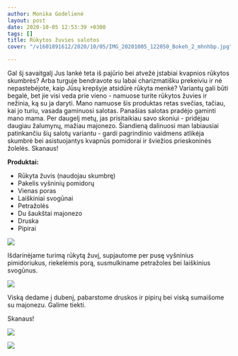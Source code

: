 ```yaml
---
author: Monika Godelienė
layout: post
date: 2020-10-05 12:53:39 +0300
tags: []
title: Rūkytos žuvies salotos
cover: "/v1601891612/2020/10/05/IMG_20201005_122050_Bokeh_2_mhnhbp.jpg"

---
```

Gal šį savaitgalį Jus lankė teta iš pajūrio bei atvežė įstabiai kvapnios rūkytos skumbrės? Arba turguje bendravote su labai charizmatišku prekeiviu ir nė nepastebėjote, kaip Jūsų krepšyje atsidūrė rūkyta menkė? Variantų gali būti begalė, bet jie visi veda prie vieno - namuose turite rūkytos žuvies ir nežinia, ką su ja daryti. Mano namuose šis produktas retas svečias, tačiau, kai jo turiu, vasada gaminuosi salotas. Panašias salotas pradėjo gaminti mano mama. Per daugelį metų, jas prisitaikiau savo skoniui - pridėjau daugiau žalumynų, mažiau majonezo. Šiandieną dalinuosi man labiausiai patinkančiu šių salotų variantu -  gardi pagrindinio vaidmens atlikėja skumbrė bei asistuojantys kvapnūs pomidorai ir šviežios prieskoninės žolelės. Skanaus!

**Produktai:**

* Rūkyta žuvis (naudojau skumbrę)
* Pakelis vyšninių pomidorų
* Vienas poras
* Laiškiniai svogūnai
* Petražolės
* Du šaukštai majonezo
* Druska
* Pipirai

![](https://res.cloudinary.com/monikagod/image/upload/v1601891605/2020/10/05/IMG_20201005_115431_Bokeh_2_unbdo7.jpg)  
  
Išdarinėjame turimą rūkytą žuvį, supjautome per pusę vyšninius pimidoriukus, riekelėmis porą, susmulkiname petražoles bei laiškinius svogūnus.   
  
![](https://res.cloudinary.com/monikagod/image/upload/v1601891605/2020/10/05/IMG_20201005_121148_Bokeh_2_eb72jy.jpg)  
  
Viską dedame į dubenį, pabarstome druskos ir pipirų bei viską sumaišome su majonezu. Galime tiekti.  
  
Skanaus!  
  
![](https://res.cloudinary.com/monikagod/image/upload/v1601891612/2020/10/05/IMG_20201005_122050_Bokeh_2_mhnhbp.jpg)  
  
![](https://res.cloudinary.com/monikagod/image/upload/v1601891613/2020/10/05/IMG_20201005_122811_Bokeh_2_cd0hmu.jpg)